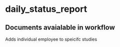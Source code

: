 # daily_status_report
## Documents avaialable in workflow
Adds individual employee to speicifc studies 